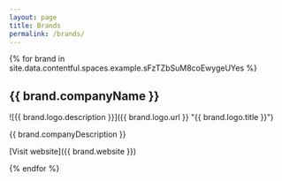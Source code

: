```yaml
---
layout: page
title: Brands
permalink: /brands/
---
```

{% for brand in site.data.contentful.spaces.example.sFzTZbSuM8coEwygeUYes %}

## {{ brand.companyName }}

![{{ brand.logo.description }}]({{ brand.logo.url }} "{{ brand.logo.title }}")

{{ brand.companyDescription }}

[Visit website]({{ brand.website }})

{% endfor %}
